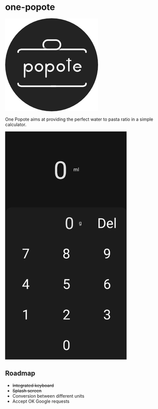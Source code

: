 # one-popote

![logo](/screenshots/logo.png)

One Popote aims at providing the perfect water to pasta ratio in a simple calculator.

![screenshot](/screenshots/screenshot.png)

## Roadmap

* ~~Integrated keyboard~~
* ~~Splash screen~~
* Conversion between different units
* Accept OK Google requests
